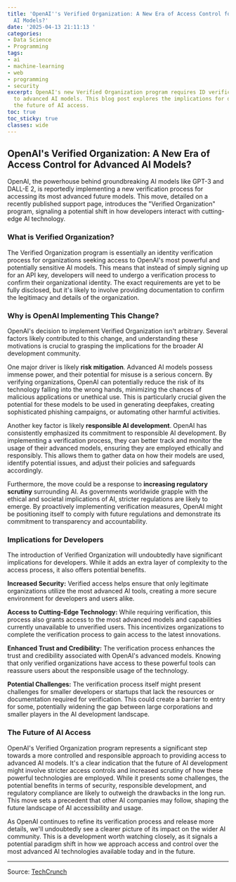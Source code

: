 ```yaml
---
title: 'OpenAI''s Verified Organization: A New Era of Access Control for Advanced
  AI Models?'
date: '2025-04-13 21:11:13 '
categories:
- Data Science
- Programming
tags:
- ai
- machine-learning
- web
- programming
- security
excerpt: OpenAI's new Verified Organization program requires ID verification for access
  to advanced AI models. This blog post explores the implications for developers and
  the future of AI access.
toc: true
toc_sticky: true
classes: wide
---
```


## OpenAI's Verified Organization: A New Era of Access Control for Advanced AI Models?

OpenAI, the powerhouse behind groundbreaking AI models like GPT-3 and DALL-E 2, is reportedly implementing a new verification process for accessing its most advanced future models.  This move, detailed on a recently published support page, introduces the "Verified Organization" program, signaling a potential shift in how developers interact with cutting-edge AI technology.

### What is Verified Organization?

The Verified Organization program is essentially an identity verification process for organizations seeking access to OpenAI's most powerful and potentially sensitive AI models.  This means that instead of simply signing up for an API key, developers will need to undergo a verification process to confirm their organizational identity.  The exact requirements are yet to be fully disclosed, but it's likely to involve providing documentation to confirm the legitimacy and details of the organization.

### Why is OpenAI Implementing This Change?

OpenAI's decision to implement Verified Organization isn't arbitrary.  Several factors likely contributed to this change, and understanding these motivations is crucial to grasping the implications for the broader AI development community.

One major driver is likely **risk mitigation**.  Advanced AI models possess immense power, and their potential for misuse is a serious concern.  By verifying organizations, OpenAI can potentially reduce the risk of its technology falling into the wrong hands, minimizing the chances of malicious applications or unethical use.  This is particularly crucial given the potential for these models to be used in generating deepfakes, creating sophisticated phishing campaigns, or automating other harmful activities.

Another key factor is likely **responsible AI development**.  OpenAI has consistently emphasized its commitment to responsible AI development.  By implementing a verification process, they can better track and monitor the usage of their advanced models, ensuring they are employed ethically and responsibly.  This allows them to gather data on how their models are used, identify potential issues, and adjust their policies and safeguards accordingly.

Furthermore, the move could be a response to **increasing regulatory scrutiny** surrounding AI.  As governments worldwide grapple with the ethical and societal implications of AI, stricter regulations are likely to emerge.  By proactively implementing verification measures, OpenAI might be positioning itself to comply with future regulations and demonstrate its commitment to transparency and accountability.

### Implications for Developers

The introduction of Verified Organization will undoubtedly have significant implications for developers. While it adds an extra layer of complexity to the access process, it also offers potential benefits.

**Increased Security:** Verified access helps ensure that only legitimate organizations utilize the most advanced AI tools, creating a more secure environment for developers and users alike.

**Access to Cutting-Edge Technology:**  While requiring verification, this process also grants access to the most advanced models and capabilities currently unavailable to unverified users.  This incentivizes organizations to complete the verification process to gain access to the latest innovations.

**Enhanced Trust and Credibility:** The verification process enhances the trust and credibility associated with OpenAI's advanced models.  Knowing that only verified organizations have access to these powerful tools can reassure users about the responsible usage of the technology.

**Potential Challenges:** The verification process itself might present challenges for smaller developers or startups that lack the resources or documentation required for verification.  This could create a barrier to entry for some, potentially widening the gap between large corporations and smaller players in the AI development landscape.

### The Future of AI Access

OpenAI's Verified Organization program represents a significant step towards a more controlled and responsible approach to providing access to advanced AI models.  It's a clear indication that the future of AI development might involve stricter access controls and increased scrutiny of how these powerful technologies are employed. While it presents some challenges, the potential benefits in terms of security, responsible development, and regulatory compliance are likely to outweigh the drawbacks in the long run.  This move sets a precedent that other AI companies may follow, shaping the future landscape of AI accessibility and usage.

As OpenAI continues to refine its verification process and release more details, we'll undoubtedly see a clearer picture of its impact on the wider AI community.  This is a development worth watching closely, as it signals a potential paradigm shift in how we approach access and control over the most advanced AI technologies available today and in the future.

---

Source: [TechCrunch](https://techcrunch.com/2025/04/13/access-to-future-ai-models-in-openais-api-may-require-a-verified-id/)